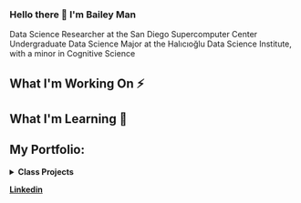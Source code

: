 ### Hello there 👋 I'm Bailey Man

Data Science Researcher at the San Diego Supercomputer Center
Undergraduate Data Science Major at the Halıcıoğlu Data Science Institute, with a minor in Cognitive Science

## What I'm Working On ⚡

## What I'm Learning 🌱

## My Portfolio:
<details>
  <summary><strong>Class Projects</strong></summary>
  
  1. __CSE 151A: [Reddit Post Popularity] ()__
  
  <summary><strong>Competition Projects</strong></summary>

  2. __Competition: [COVID Travel Planner] ()__
  
  <summary><strong>Scholarship Projects</strong></summary>
  
  1. __UAPET: [Underwater Animal Pose Estimation and Tracking] ()__
  
  2. __CVA: [Cryospheric Visualization and Analysis] ()__
  
  <summary><strong>Personal Projects</strong></summary>
  
  1. __Self: [Popup Lyrics] ()__

</details>

[__Linkedin__](https://www.linkedin.com/in/bailey-man-1414a3144/)

<!--
**Bailey-Man/Bailey-Man** is a ✨ _special_ ✨ repository because its `README.md` (this file) appears on your GitHub profile.

